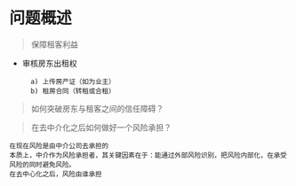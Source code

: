 # 问题概述

> 保障租客利益

- 审核房东出租权
 
     	a) 上传房产证（如为业主）
    	b) 租房合同（转租或合租）

> 如何突破房东与租客之间的信任障碍？

> 在去中介化之后如何做好一个风险承担？

    在现在风险是由中介公司去承担的  
    本质上，中介作为风险承担者，其关键因素在于：能通过外部风险识别，把风险内部化，在承受风险的同时避免风险。
    在去中心化之后，风险由谁承担
    
    